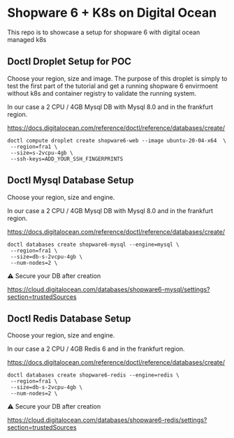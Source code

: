 # Shopware 6 + K8s on Digital Ocean
This repo is to showcase a setup for shopware 6 with digital ocean managed k8s

## Doctl Droplet Setup for POC

Choose your region, size and image. The purpose of this droplet is simply to test the first part of the tutorial and get a running shopware 6 envirmoent without k8s and container registry to validate the running system.

In our case a 2 CPU / 4GB Mysql DB with Mysql 8.0 and in the frankfurt region.

https://docs.digitalocean.com/reference/doctl/reference/databases/create/

```
doctl compute droplet create shopware6-web --image ubuntu-20-04-x64  \
 --region=fra1 \
 --size=s-2vcpu-4gb \
 --ssh-keys=ADD_YOUR_SSH_FINGERPRINTS
```

## Doctl Mysql Database Setup

Choose your region, size and engine.

In our case a 2 CPU / 4GB Mysql DB with Mysql 8.0 and in the frankfurt region.

https://docs.digitalocean.com/reference/doctl/reference/databases/create/

```
doctl databases create shopware6-mysql --engine=mysql \
 --region=fra1 \
 --size=db-s-2vcpu-4gb \
 --num-nodes=2 \ 
```

:warning: Secure your DB after creation

https://cloud.digitalocean.com/databases/shopware6-mysql/settings?section=trustedSources


## Doctl Redis Database Setup

Choose your region, size and engine.

In our case a 2 CPU / 4GB Redis 6 and in the frankfurt region.

https://docs.digitalocean.com/reference/doctl/reference/databases/create/

```
doctl databases create shopware6-redis --engine=redis \
 --region=fra1 \
 --size=db-s-2vcpu-4gb \
 --num-nodes=2 \ 
```

:warning: Secure your DB after creation

https://cloud.digitalocean.com/databases/shopware6-redis/settings?section=trustedSources
